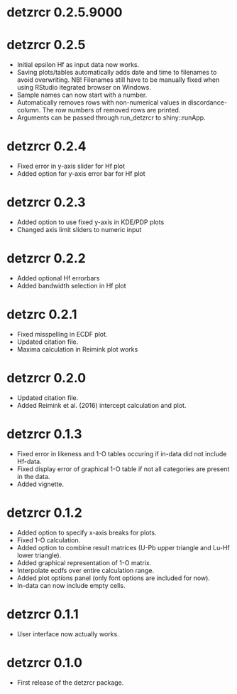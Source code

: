 # detzrcr 0.2.5.9000

# detzrcr 0.2.5
* Initial epsilon Hf as input data now works.
* Saving plots/tables automatically adds date and time to filenames to avoid
  overwriting. NB! Filenames still have to be manually fixed when using RStudio
  itegrated browser on Windows.
* Sample names can now start with a number.
* Automatically removes rows with non-numerical values in discordance-column.
  The row numbers of removed rows are printed.
* Arguments can be passed through run_detzrcr to shiny::runApp.

# detzrcr 0.2.4
* Fixed error in y-axis slider for Hf plot
* Added option for y-axis error bar for Hf plot

# detzrcr 0.2.3
* Added option to use fixed y-axis in KDE/PDP plots
* Changed axis limit sliders to numeric input

# detzrcr 0.2.2
* Added optional Hf errorbars
* Added bandwidth selection in Hf plot

# detzrc 0.2.1
* Fixed misspelling in ECDF plot.
* Updated citation file.
* Maxima calculation in Reimink plot works

# detzrcr 0.2.0
* Updated citation file.
* Added Reimink et al. (2016) intercept calculation and plot.

# detzrcr 0.1.3
* Fixed error in likeness and 1-O tables occuring if in-data did not include
Hf-data.
* Fixed display error of graphical 1-O table if not all categories are present
in the data.
* Added vignette.

# detzrcr 0.1.2
* Added option to specify x-axis breaks for plots.
* Fixed 1-O calculation.
* Added option to combine result matrices (U-Pb upper triangle and Lu-Hf lower
triangle).
* Added graphical representation of 1-O matrix.
* Interpolate ecdfs over entire calculation range.
* Added plot options panel (only font options are included for now).
* In-data can now include empty cells.

# detzrcr 0.1.1
* User interface now actually works.

# detzrcr 0.1.0
* First release of the detzrcr package.

